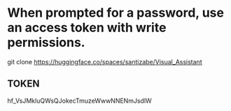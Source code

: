 # When prompted for a password, use an access token with write permissions.

git clone https://huggingface.co/spaces/santizabe/Visual_Assistant

## TOKEN

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

